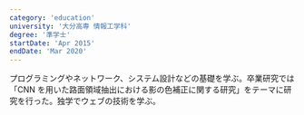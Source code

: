 ```yaml
---
category: 'education'
university: '大分高専 情報工学科'
degree: '準学士'
startDate: 'Apr 2015'
endDate: 'Mar 2020'
---
```


プログラミングやネットワーク、システム設計などの基礎を学ぶ。卒業研究では「CNN を用いた路面領域抽出における影の色補正に関する研究」をテーマに研究を行った。独学でウェブの技術を学ぶ。
